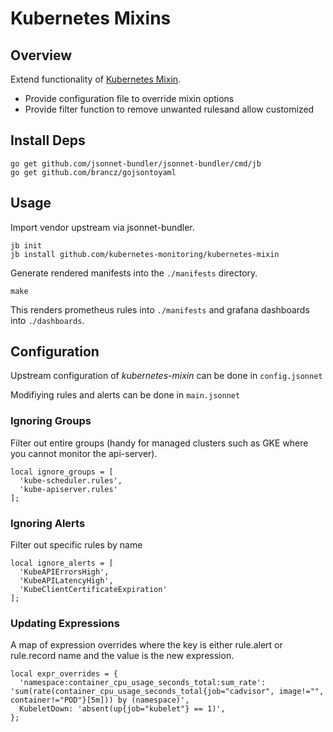 # Kubernetes Mixins 

## Overview

Extend functionality of [Kubernetes Mixin](https://github.com/kubernetes-monitoring/kubernetes-mixin).

- Provide configuration file to override mixin options
- Provide filter function to remove unwanted rulesand allow customized

## Install Deps

```
go get github.com/jsonnet-bundler/jsonnet-bundler/cmd/jb
go get github.com/brancz/gojsontoyaml  
```

## Usage

Import vendor upstream via jsonnet-bundler.
```
jb init
jb install github.com/kubernetes-monitoring/kubernetes-mixin
```

Generate rendered manifests into the `./manifests` directory.

```
make
```

This renders prometheus rules into `./manifests` and grafana dashboards into `./dashboards`.


## Configuration

Upstream configuration of *kubernetes-mixin* can be done in `config.jsonnet`

Modifiying rules and alerts can be done in `main.jsonnet`

### Ignoring Groups

Filter out entire groups (handy for managed clusters such as GKE where you cannot monitor the api-server).

```
local ignore_groups = [
  'kube-scheduler.rules',
  'kube-apiserver.rules'
];
```

### Ignoring Alerts

Filter out specific rules by name

```
local ignore_alerts = [
  'KubeAPIErrorsHigh',
  'KubeAPILatencyHigh',
  'KubeClientCertificateExpiration'
];
```

### Updating Expressions

A map of expression overrides where the key is either rule.alert or rule.record name and the value is the new expression.

```
local expr_overrides = {
  'namespace:container_cpu_usage_seconds_total:sum_rate': 'sum(rate(container_cpu_usage_seconds_total{job="cadvisor", image!="", container!="POD"}[5m])) by (namespace)',
  KubeletDown: 'absent(up{job="kubelet"} == 1)',
};
```

